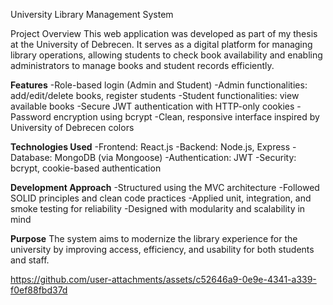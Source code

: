University Library Management System

Project Overview
This web application was developed as part of my thesis at the University of Debrecen. It serves as a digital platform for managing library operations, allowing students to check book availability and enabling administrators to manage books and student records efficiently.

**Features**
-Role-based login (Admin and Student)
-Admin functionalities: add/edit/delete books, register students
-Student functionalities: view available books
-Secure JWT authentication with HTTP-only cookies
-Password encryption using bcrypt
-Clean, responsive interface inspired by University of Debrecen colors

**Technologies Used**
-Frontend: React.js
-Backend: Node.js, Express
-Database: MongoDB (via Mongoose)
-Authentication: JWT
-Security: bcrypt, cookie-based authentication

**Development Approach**
-Structured using the MVC architecture
-Followed SOLID principles and clean code practices
-Applied unit, integration, and smoke testing for reliability
-Designed with modularity and scalability in mind

**Purpose**
The system aims to modernize the library experience for the university by improving access, efficiency, and usability for both students and staff.




https://github.com/user-attachments/assets/c52646a9-0e9e-4341-a339-f0ef88fbd37d

